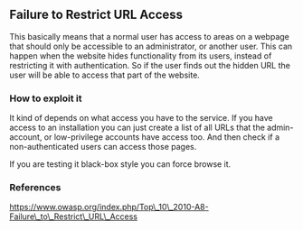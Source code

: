## Failure to Restrict URL Access



This basically means that a normal user has access to areas on a webpage that should only be accessible to an administrator, or another user. This can happen when the website hides functionality from its users, instead of restricting it with authentication. So if the user finds out the hidden URL the user will be able to access that part of the website.



### 

### How to exploit it

It kind of depends on what access you have to the service. If you have access to an installation you can just create a list of all URLs that the admin-account, or low-privilege accounts have access too. And then check if a non-authenticated users can access those pages.

If you are testing it black-box style you can force browse it.



### References



https://www.owasp.org/index.php/Top\_10\_2010-A8-Failure\_to\_Restrict\_URL\_Access







